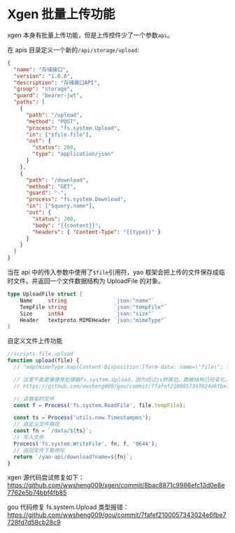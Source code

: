 # Xgen 批量上传功能

xgen 本身有批量上传功能，但是上传控件少了一个参数`api`。

在 apis 目录定义一个新的`/api/storage/upload`:

```json
{
  "name": "存储接口",
  "version": "1.0.0",
  "description": "存储接口API",
  "group": "storage",
  "guard": "bearer-jwt",
  "paths": [
    {
      "path": "/upload",
      "method": "POST",
      "process": "fs.system.Upload",
      "in": ["$file.file"],
      "out": {
        "status": 200,
        "type": "application/json"
      }
    },
    {
      "path": "/download",
      "method": "GET",
      "guard": "-",
      "process": "fs.system.Download",
      "in": ["$query.name"],
      "out": {
        "status": 200,
        "body": "{{content}}",
        "headers": { "Content-Type": "{{type}}" }
      }
    }
  ]
}
```

当在 api 中的传入参数中使用了`$file`引用符，yao 框架会把上传的文件保存成临时文件。并返回一个文件数据结构为 UploadFile 的对象。

```go
type UploadFile struct {
    Name     string               `json:"name"`
    TempFile string               `json:"tempFile"`
    Size     int64                `json:"size"`
    Header   textproto.MIMEHeader `json:"mimeType"`
}
```

自定义文件上传功能

```js
//scripts.file.upload
function upload(file) {
  // "map[mimeType:map[Content-Disposition:[form-data; name=\"file\"; filename=\"blob\"] Content-Type:[image/png]] name:blob size:108505 tempFile:C:\\Users\\USER\\AppData\\Local\\Temp\\upload2241272960\\file-2567307823]"

  // 这里不能直接使用处理器fs.system.Upload，因为经过js桥接后，数据结构已经变化。
  // https://github.com/wwsheng009/gou/commit/7fafef2100057343024e6fbe7728fd7d58cb28c9

  // 读取临时文件
  const f = Process('fs.system.ReadFile', file.tempFile);

  const ts = Process('utils.now.Timestampms');
  // 自定义文件路径
  const fn = `/data/${ts}`;
  // 写入文件
  Process('fs.system.WriteFile', fn, f, '0644');
  // 返回文件下载地址
  return `/yao-api/download?name=${fn}`;
}
```

xgen 源代码尝试修复如下：
https://github.com/wwsheng009/xgen/commit/8bac8871c9986efc13d0e8e7762e5b74bbf4fb85

gou 代码修复 fs.system.Upload 类型报错：
https://github.com/wwsheng009/gou/commit/7fafef2100057343024e6fbe7728fd7d58cb28c9
